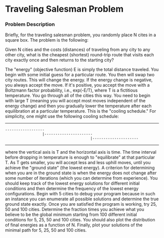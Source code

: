 # Traveling Salesman Problem

### Problem Description

Briefly, for the traveling salesman problem, you randomly place
N cites in a square box. The problem is the following:

Given N cities and the costs (distances) of traveling from any city
to any other city, what is the cheapest (shortest)
round-trip route that visits each city exactly once and
then returns to the starting city?

The "energy" (objective function) E is simply the total distance traveled.
You begin with some initial guess for a particular route. You then will
swap two city routes. This will change the energy. If the energy change is
negative,
you always accept the move. If it's positive, you accept the move with
a Boltzmann factor probability, i.e., exp(-E/T), where T is a fictitious
temperature. You go through all of the cities this way. You need to begin
with large T
(meaning you will accept most moves independent of the energy change)
and then you gradually lower the temperature
after each equilibration at a particular temperature. This is the "cooling
schedule." For simplicity, one might use the following cooling schedule:

------------------
    ------------------              
                     |----------------------
                                           |---------------------

-----------------

where the vertical axis is T and the horizontal axis is time. The
time interval before dropping in temperature is enough to "equilibrate"
at that particular T. As T gets smaller, you will accept less and less
uphill moves, until you achieve the "ground state" (the lowest energy).
A criterion for determining when you are in the ground state
is when the energy does not change after some number of iterations
(which you can determine from experience). You should keep
track of the lowest energy solutions for different initial
conditions and then determine the frequency of the lowest
energy configurations. Begin with 5 cities to debug your
program because in such an instance you can enumerate all
possible solutions and determine the true ground state exactly.
Once you are satisfied the program is working, try 25, 50 and 100
cities. Determine the fraction times you achieve what you believe
to be the global minimum starting from 100 different initial
conditions for 5, 25, 50 and 100 cities. You should also plot
the distribution of final energies as a function of N. Finally, plot
your solutions of the minimal path for 5, 25, 50 and 100 cities.
